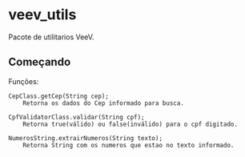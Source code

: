 # veev_utils

Pacote de utilitarios VeeV.

## Começando

Funções:

    CepClass.getCep(String cep);
        Retorna os dados do Cep informado para busca.

    CpfValidatorClass.validar(String cpf);
        Retorna true(válido) ou false(inválido) para o cpf digitado.

    NumerosString.extrairNumeros(String texto);
        Retorna String com os numeros que estao no texto informado.
    
